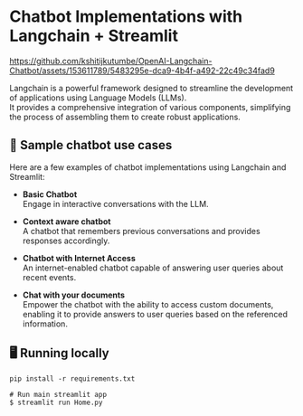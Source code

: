 # Chatbot Implementations with Langchain + Streamlit



https://github.com/kshitijkutumbe/OpenAI-Langchain-Chatbot/assets/153611789/5483295e-dca9-4b4f-a492-22c49c34fad9



Langchain is a powerful framework designed to streamline the development of applications using Language Models (LLMs). \
It provides a comprehensive integration of various components, simplifying the process of assembling them to create robust applications.

## 💬 Sample chatbot use cases
Here are a few examples of chatbot implementations using Langchain and Streamlit:
-  **Basic Chatbot** \
  Engage in interactive conversations with the LLM.

- **Context aware chatbot** \
  A chatbot that remembers previous conversations and provides responses accordingly.

-  **Chatbot with Internet Access** \
  An internet-enabled chatbot capable of answering user queries about recent events.

-  **Chat with your documents** \
  Empower the chatbot with the ability to access custom documents, enabling it to provide answers to user queries based on the referenced information.


## 🖥️ Running locally

```
pip install -r requirements.txt
```
```shell
# Run main streamlit app
$ streamlit run Home.py
``` 
